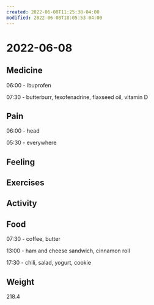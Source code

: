 ```yaml
---
created: 2022-06-08T11:25:38-04:00
modified: 2022-06-08T18:05:53-04:00
---
```


# 2022-06-08

## Medicine

06:00 - ibuprofen 

07:30 - butterburr, fexofenadrine, flaxseed oil, vitamin D 


## Pain

06:00 - head

05:30 - everywhere


## Feeling


## Exercises


## Activity


## Food

07:30 - coffee, butter 

13:00 - ham and cheese sandwich, cinnamon roll

17:30 - chili, salad, yogurt, cookie


## Weight

218.4
